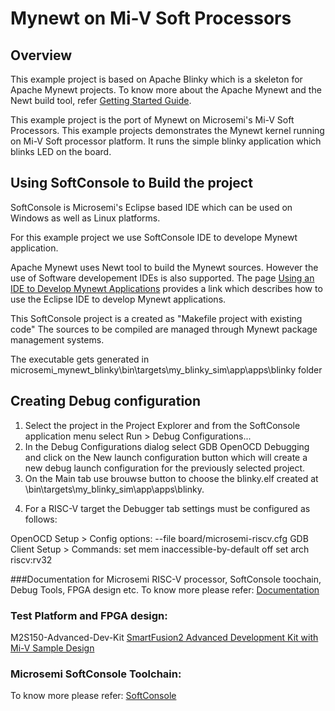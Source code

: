 # Mynewt on Mi-V Soft Processors

## Overview
This example project is based on Apache Blinky which is a skeleton for Apache Mynewt projects.
To know more about the Apache Mynewt and the Newt build tool, refer
[Getting Started Guide](http://mynewt.apache.org/os/introduction/).

This example project is the port of Mynewt on Microsemi's Mi-V Soft Processors.
This example projects demonstrates the Mynewt kernel running on Mi-V Soft processor
platform. It runs the simple blinky application which blinks LED on the board.

## Using SoftConsole to Build the project
SoftConsole is Microsemi's  Eclipse based IDE which can be used on Windows as 
well as Linux platforms. 

For this example project we use SoftConsole IDE to develope Mynewt application.

Apache Mynewt uses Newt tool to build the Mynewt sources. However the use of 
Software developement IDEs is also supported.
The page [Using an IDE to Develop Mynewt Applications](http://mynewt.apache.org/faq/ide/)
provides a link which describes how to use the Eclipse IDE to develop Mynewt 
applications.

This SoftConsole project is a created as "Makefile project with existing code" 
The sources to be compiled are managed through Mynewt package management systems.

The executable gets generated in microsemi_mynewt_blinky\bin\targets\my_blinky_sim\app\apps\blinky folder

## Creating Debug configuration
1. Select the project in the Project Explorer and from the SoftConsole application 
menu select Run > Debug Configurations...
2. In the Debug Configurations dialog select GDB OpenOCD Debugging and click on 
the New launch configuration button which will create a new debug launch 
configuration for the previously selected project.
3. On the Main tab use brouwse button to choose the blinky.elf created at
<Project root folder >\bin\targets\my_blinky_sim\app\apps\blinky.
4) For a RISC-V target the Debugger tab settings must be configured as follows:

OpenOCD Setup > Config options: 
                    --file board/microsemi-riscv.cfg 
GDB Client Setup > Commands:
                    set mem inaccessible-by-default off 
                    set arch riscv:rv32

###Documentation for Microsemi RISC-V processor, SoftConsole toochain, Debug Tools, FPGA design etc.
To know more please refer: [Documentation](https://github.com/RISCV-on-Microsemi-FPGA/Documentation)

### Test Platform and FPGA design:
M2S150-Advanced-Dev-Kit
[SmartFusion2 Advanced Development Kit with Mi-V Sample Design](https://github.com/RISCV-on-Microsemi-FPGA/M2S150-Advanced-Dev-Kit/blob/master/Programming_The_Target_Device/PROC_SUBSYSTEM_BaseDesign)

### Microsemi SoftConsole Toolchain:
To know more please refer: [SoftConsole](https://github.com/RISCV-on-Microsemi-FPGA/SoftConsole)
